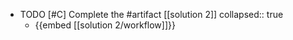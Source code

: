   - TODO [#C] Complete the #artifact [[solution 2]]
    collapsed:: true
    - {{embed [[solution 2/workflow]]}}


